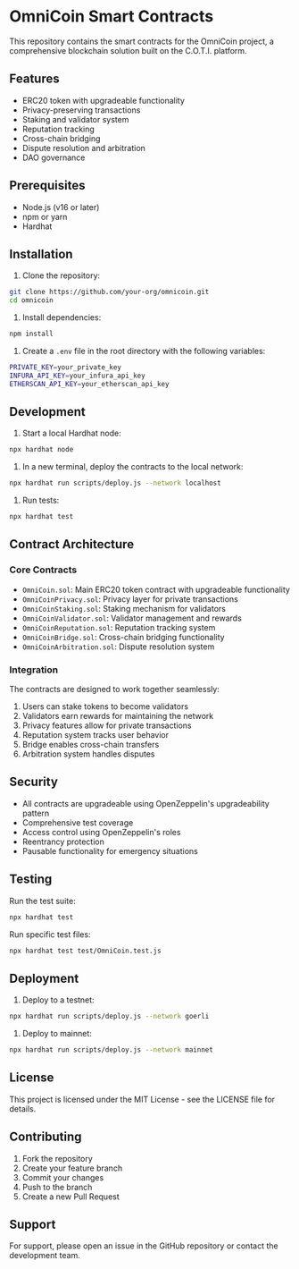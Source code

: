 # OmniCoin Smart Contracts

This repository contains the smart contracts for the OmniCoin project, a comprehensive blockchain solution built on the C.O.T.I. platform.

## Features

- ERC20 token with upgradeable functionality
- Privacy-preserving transactions
- Staking and validator system
- Reputation tracking
- Cross-chain bridging
- Dispute resolution and arbitration
- DAO governance

## Prerequisites

- Node.js (v16 or later)
- npm or yarn
- Hardhat

## Installation

1. Clone the repository:

```bash
git clone https://github.com/your-org/omnicoin.git
cd omnicoin
```

1. Install dependencies:

```bash
npm install
```

1. Create a `.env` file in the root directory with the following variables:

```bash
PRIVATE_KEY=your_private_key
INFURA_API_KEY=your_infura_api_key
ETHERSCAN_API_KEY=your_etherscan_api_key
```

## Development

1. Start a local Hardhat node:

```bash
npx hardhat node
```

1. In a new terminal, deploy the contracts to the local network:

```bash
npx hardhat run scripts/deploy.js --network localhost
```

1. Run tests:

```bash
npx hardhat test
```

## Contract Architecture

### Core Contracts

- `OmniCoin.sol`: Main ERC20 token contract with upgradeable functionality
- `OmniCoinPrivacy.sol`: Privacy layer for private transactions
- `OmniCoinStaking.sol`: Staking mechanism for validators
- `OmniCoinValidator.sol`: Validator management and rewards
- `OmniCoinReputation.sol`: Reputation tracking system
- `OmniCoinBridge.sol`: Cross-chain bridging functionality
- `OmniCoinArbitration.sol`: Dispute resolution system

### Integration

The contracts are designed to work together seamlessly:

1. Users can stake tokens to become validators
1. Validators earn rewards for maintaining the network
1. Privacy features allow for private transactions
1. Reputation system tracks user behavior
1. Bridge enables cross-chain transfers
1. Arbitration system handles disputes

## Security

- All contracts are upgradeable using OpenZeppelin's upgradeability pattern
- Comprehensive test coverage
- Access control using OpenZeppelin's roles
- Reentrancy protection
- Pausable functionality for emergency situations

## Testing

Run the test suite:

```bash
npx hardhat test
```

Run specific test files:

```bash
npx hardhat test test/OmniCoin.test.js
```

## Deployment

1. Deploy to a testnet:

```bash
npx hardhat run scripts/deploy.js --network goerli
```

1. Deploy to mainnet:

```bash
npx hardhat run scripts/deploy.js --network mainnet
```

## License

This project is licensed under the MIT License - see the LICENSE file for details.

## Contributing

1. Fork the repository
1. Create your feature branch
1. Commit your changes
1. Push to the branch
1. Create a new Pull Request

## Support

For support, please open an issue in the GitHub repository or contact the development team.
